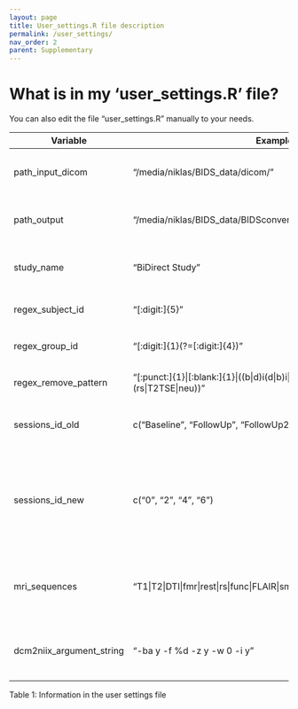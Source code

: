 ```yaml
---
layout: page
title: User_settings.R file description
permalink: /user_settings/
nav_order: 2
parent: Supplementary
---
```

# What is in my ‘user_settings.R’ file?

You can also edit the file “user_settings.R” manually to your needs.

| Variable                 | Example                                                                                                                   | Description                                                                                                                                     |
|--------------------------|---------------------------------------------------------------------------------------------------------------------------|-------------------------------------------------------------------------------------------------------------------------------------------------|
| path_input_dicom         | “/media/niklas/BIDS_data/dicom/”                                                                                          | Input path, where your DICOM folders are inside of session folders                                                                              |
| path_output              | “/media/niklas/BIDS_data/BIDSconvertR”                                                                                    | A path, where all the output of the converter should be written to.                                                                             |
| study_name               | “BiDirect Study”                                                                                                          | Your study name, only needed for the dashboard rendering.                                                                                       |
| regex_subject_id         | “\[:digit:\]{5}”                                                                                                          | Regex defining your unique subject ID’s.                                                                                                        |
| regex_group_id           | “\[:digit:\]{1}(?=\[:digit:\]{4})”                                                                                        | Regex defining the group ID (if present).                                                                                                       |
| regex_remove_pattern     | “\[:punct:\]{1}\|\[:blank:\]{1}\|((b\|d)i(d\|b)i\|bid\|bd\|bdi)(ect\|rect)($\|(rs\|T2TSE\|neu\))”                         | These regex will be removed from the file names.                                                                                                |
| sessions_id_old          | c(“Baseline”, “FollowUp”, “FollowUp2”, “FollowUp3”)                                                                       | The folder (and session) names before conversion                                                                                                |
| sessions_id_new          | c(“0”, “2”, “4”, “6”)                                                                                                     | The folder (and session) names after conversion. These can be identical to “sessions_id_old”. But note, that in BIDS a number is the way to go. |
| mri_sequences            | “T1\|T2\|DTI\|fmr\|rest\|rs\|func\|FLAIR\|smartbrain\|survey\|smart\|ffe\|tse”                                            | These are regular expressions, which should be matched to your MRI sequence ID’s.                                                               |
| dcm2niix_argument_string | “-ba y -f %d -z y -w 0 -i y”                                                                                              | string of the arguments, which are used for dcm2niix, can be changed.                                                                           |

Table 1: Information in the user settings file
